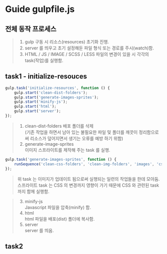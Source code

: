 # Guide gulpfile.js

## 전체 동작 프로세스
> 1. gulp 구동 시 리소스(resources) 초기화 진행.
> 2. server 를 띄우고 초기 설정해둔 파일 형식 또는 경로를 주시(watch)함.
> 3. HTML / JS / IMAGE / SCSS / LESS 파일의 변경이 있을 시 각각의 task(작업)를 실행함.

## task1 - initialize-resouces

```javascript
gulp.task('initialize-resources', function () {
    gulp.start('clean-dist-folders');
    gulp.start('generate-images-sprites');
    gulp.start('minify-js');
    gulp.start('html');
    gulp.start('server');
});
```

> 1. clean-dist-folders
> 배포 폴더를 삭제  
> (기존 작업을 하면서 남아 있는 불필요한 파일 및 폴더를 깨끗이 정리함으로써 리소스가 덮어지면서   생기는 오류를 예방 하기 위함)
> 2. generate-image-sprites  
> 이미지 스프라이트를 제작해 주는 task 를 실행.  

```javascript
gulp.task('generate-images-sprites', function () {
    runSequence('clean-css-folders', 'clean-img-folders', 'images', 'css-libs', 'sprites', 'sass', 'less', 'sprites-css-concat', 'minify-libs-css', 'minify-css');
});
```
> 위 task 는 이미지가 업데이트 됨으로써 실행되는 일련의 작업들을 한데 모아둠.  
> 스프라이트 task 는 CSS 의 변경까지 영향이 가기 때문에 CSS 와 관련된 task 까지 함께 실행함.  

> 3. minify-js  
> Javascript 파일을 압축(minify) 함.  
> 4. html  
> html 파일을 배포(dist) 폴더에 복사함.  
> 5. server  
> server 를 띄움.  

## task2
